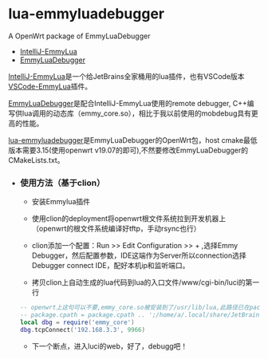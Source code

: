 # lua-emmyluadebugger
A OpenWrt package of EmmyLuaDebugger

- [IntelliJ-EmmyLua](https://github.com/EmmyLua/IntelliJ-EmmyLua)
- [EmmyLuaDebugger](https://github.com/CppCXY/EmmyLuaDebugger)

[IntelliJ-EmmyLua](https://github.com/EmmyLua/IntelliJ-EmmyLua)是一个给JetBrains全家桶用的lua插件，也有VSCode版本[VSCode-EmmyLua](https://github.com/EmmyLua/VSCode-EmmyLua)插件。

[EmmyLuaDebugger](https://github.com/CppCXY/EmmyLuaDebugger)是配合IntelliJ-EmmyLua使用的remote debugger, C++编写供lua调用的动态库（emmy_core.so），相比于我以前使用的mobdebug具有更高的性能。

[lua-emmyluadebugger](https://github.com/tanghammer/lua-emmyluadebugger)是EmmyLuaDebugger的OpenWrt包，host cmake最低版本需要3.15(使用openwrt v19.07的即可),不然要修改EmmyLuaDebugger的CMakeLists.txt。

- ### 使用方法（基于clion）

  - 安装Emmylua插件

  - 使用clion的deployment将openwrt根文件系统拉到开发机器上（openwrt的根文件系统编译好tftp，手动rsync也行）
  - clion添加一个配置：Run >> Edit Configuration >> + ,选择Emmy Debugger，然后配置参数，IDE这端作为Server所以connection选择Debugger connect IDE，配好本机ip和监听端口。
  - 拷贝clion上自动生成的lua代码到lua的入口文件/www/cgi-bin/luci的第一行
  ```lua
  -- openwrt上这句可以不要,emmy_core.so被安装到了/usr/lib/lua,此路径已在package.cpath中
  -- package.cpath = package.cpath .. ';/home/a/.local/share/JetBrains/CLion2023.3/EmmyLua/debugger/emmy/linux/?.so'
  local dbg = require('emmy_core')
  dbg.tcpConnect('192.168.3.3', 9966)
  ```
  - 下一个断点，进入luci的web，好了，debugg吧！
